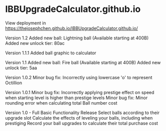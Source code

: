 # IBBUpgradeCalculator.github.io

View deployment in https://thejosephchen.github.io/IBBUpgradeCalculator.github.io/

Version 1.2
Added new ball: Lightning ball (Available starting at 400B)
Added new unlock tier: 80ac

Version 1.1.1
Added ball graphic to calculator

Version 1.1
Added new ball: Fire ball (Available starting at 400B)
Added new unlock tier: 5aa

Version 1.0.2
Minor bug fix: Incorrectly using lowercase 'o' to represent Octillion

Version 1.0.1
Minor bug fix: Incorrectly applying prestige effect on speed when starting level is higher than prestige levels
Minor bug fix: Minor rounding error when calculating total Ball number cost

Version 1.0 - Full Basic Functionality Release
Select balls according to their upgrade slot
Calculate the effects of leveling your balls, including when prestiging
Record your ball upgrades to calculate their total purchase cost
